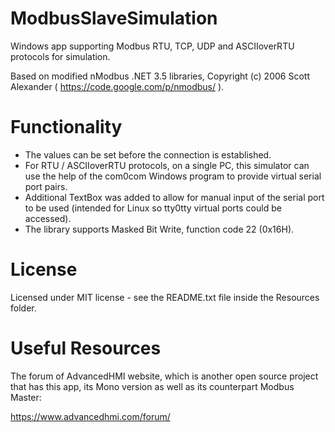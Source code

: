 # ModbusSlaveSimulation
Windows app supporting Modbus RTU, TCP, UDP and ASCIIoverRTU protocols for simulation.

Based on modified nModbus .NET 3.5 libraries, Copyright (c) 2006 Scott Alexander ( https://code.google.com/p/nmodbus/ ).

# Functionality
- The values can be set before the connection is established.
- For RTU / ASCIIoverRTU protocols, on a single PC, this simulator can use the help of the com0com Windows program to provide virtual serial port pairs.
- Additional TextBox was added to allow for manual input of the serial port to be used (intended for Linux so tty0tty virtual ports could be accessed).
- The library supports Masked Bit Write, function code 22 (0x16H).

# License
Licensed under MIT license - see the README.txt file inside the Resources folder.

# Useful Resources
The forum of AdvancedHMI website, which is another open source project that has this app, its Mono version as well as its counterpart Modbus Master:

https://www.advancedhmi.com/forum/

